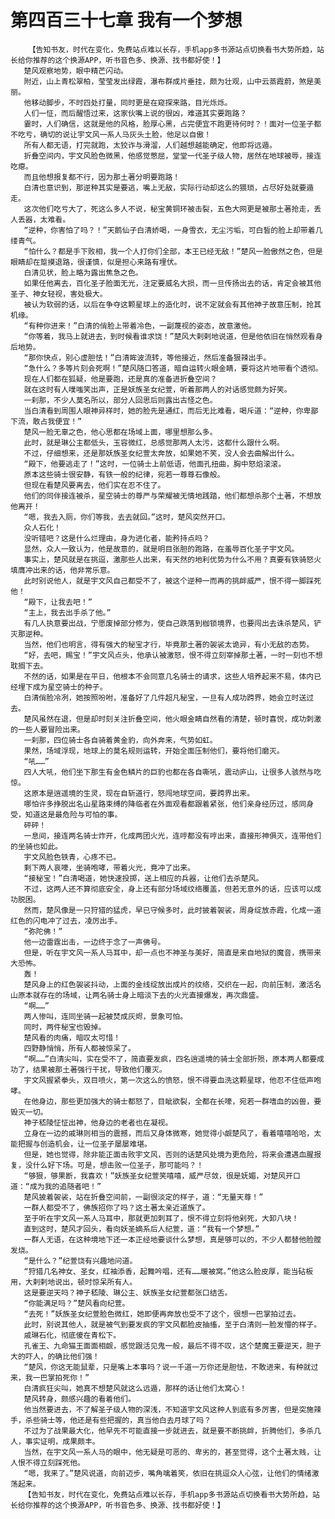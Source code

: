 # 第四百三十七章 我有一个梦想
        【告知书友，时代在变化，免费站点难以长存，手机app多书源站点切换看书大势所趋，站长给你推荐的这个换源APP，听书音色多、换源、找书都好使！】
       楚风观察地势，眼中精芒闪动。
       附近，山上青松翠柏，莹莹发出绿霞，瀑布群成片垂挂，颇为壮观，山中云蒸霞蔚，煞是美丽。
       他移动脚步，不时四处打量，同时更是在窥探来路，目光烁烁。
       人们一怔，而后醒悟过来，这家伙嘴上说的很凶，难道其实要跑路？
       霎时，人们确信，这就是他的风格，脸厚心黑，占完便宜不跑更待何时？！面对一位圣子都不吃亏，确切的说让宇文风一系人马灰头土脸，他足以自傲！
       所有人都无语，打完就跑，太狡诈与滑溜，人们越想越能确定，他即将远遁。
       折叠空间内，宇文风脸色微黑，他感觉憋屈，堂堂一代圣子级人物，居然在地球被辱，接连吃瘪。
       而且他想报复都不行，因为那土著分明要跑路！
       白清也意识到，那逆种其实是要逃，嘴上无敌，实际行动却这么的猥琐，占尽好处就要遁走。
       这次他们吃亏大了，死这么多人不说，秘宝黄铜环被击裂，五色大网更是被那土著抢走，丢人丢器，太难看。
       “逆种，你害怕了吗？！”天鹅仙子白清娇喝，一身雪衣，无尘污垢，可白皙的脸上却带着几缕青气。
       “怕什么？都是手下败相，我一个人打你们全部，本王已经无敌！”楚风一脸傲然之色，但是眼睛却在踅摸退路，很谨慎，似是担心来路有埋伏。
       白清见状，脸上略为露出焦急之色。
       如果任他离去，百化圣子脸面无光，注定要威名大损，而一旦传扬出去的话，肯定会被其他圣子、神女轻视，害处极大。
       被认为软弱的话，以后在争夺这颗星球上的造化时，说不定就会有其他神子故意压制，抢其机缘。
       “有种你进来！”白清的俏脸上带着冷色，一副蔑视的姿态，故意激他。
       “你等着，我马上就进去，到时候看谁求饶！”楚风大剌剌地说道，但是他依旧在悄然观看身后地势。
       “那你快点，别心虚胆怯！”白清眸波流转，等他接近，然后准备狠辣出手。
       “急什么？多等片刻会死啊！”楚风随口答道，暗自运转火眼金睛，要将这片地带看个透彻。
       现在人们都在狐疑，他是要跑，还是真的准备进折叠空间？
       就在这时有人噗嗤笑出声，正是妖族圣女纪萱，听着那两人的对话感觉颇为好笑。
       一刹那，不少人莫名所以，部分人回思后则露出古怪之色。
       当白清看到周围人眼神异样时，她的脸先是通红，而后无比难看，喝斥道：“逆种，你卑鄙下流，敢占我便宜！”
       楚风一脸无辜之色，他心思都在场域上面，哪里想那么多。
       此时，就是琳公主都低头，玉容微红，总感觉那两人太污，这都什么跟什么啊。
       不过，仔细想来，还是那妖族圣女纪萱太奔放，如果她不笑，没人会去曲解出什么。
       “殿下，他要逃走了！”这时，一位骑士上前低语，他面孔扭曲，胸中怒焰滚滚。
       原本这些骑士很安静，有铁一般的纪律，宛若一尊尊石像般。
       但现在看楚风要离去，他们实在忍不住了。
       他们的同伴接连被杀，星空骑士的尊严与荣耀被无情地践踏，他们都想杀那个土著，不想放他离开！
       “嗯，我去入厕，你们等我，去去就回。”这时，楚风突然开口。
       众人石化！
       没听错吧？这是什么烂理由，身为进化者，能矜持点吗？
       显然，众人一致认为，他是故意的，就是明目张胆的跑路，在羞辱百化圣子宇文风。
       事实上，楚风就是在挑逗，激那些人出来，有天然的地利优势为什么不用？真要有铁骑怒火填膺冲出来的话，他非常乐意。
       此时别说他人，就是宇文风自己都受不了，被这个逆种一而再的挑衅威严，恨不得一脚踩死他！
       “殿下，让我去吧！”
       “主上，我去出手杀了他。”
       有几人执意要出战，宁愿废掉部分修为，使自己跌落到枷锁境界，也要闯出去诛杀楚风，铲灭那逆种。
       当然，他们也明言，得有强大的秘宝才行，毕竟那土著的袈裟太诡异，有小无敌的态势。
       “好，去吧，赐宝！”宇文风点头，他承认被激怒，恨不得立刻宰掉那土著，一时一刻也不想耽搁下去。
       不然的话，如果是在平日，他根本不会同意几名骑士的请求，这些人培养起来不易，体内已经埋下成为星空骑士的种子。
       白清俏脸冷冽，她按照吩咐，准备好了几件超凡秘宝，一旦有人成功跨界，她会立时送过去。
       楚风虽然在退，但是却时刻关注折叠空间，他火眼金睛自然看的清楚，顿时喜悦，成功刺激的一些人要冒险出来。
       一刹那，四位骑士各自骑着黄金豹，向外奔来，气势如虹。
       果然，场域浮现，地球上的莫名规则运转，开始全面压制他们，要将他们磨灭。
       “吼……”
       四人大吼，他们坐下那生有金色鳞片的巨豹也都在各自嘶吼，震动庐山，让很多人骇然与吃惊。
       这原本是逍遥境的生灵，现在自斩道行，怒闯地球空间，要跨界出来。
       哪怕许多挣脱出名山星路束缚的降临者在外面观看都跟着紧张，他们亲身经历过，感同身受，知道这是最危险与可怕的事。
       砰砰！
       一息间，接连两名骑士炸开，化成两团火光，连哼都没有哼出来，直接形神俱灭，连带他们的坐骑也如此。
       宇文风脸色铁青，心疼不已。
       剩下两人哀嚎，坐骑咆哮，带着火光，竟冲了出来。
       “接秘宝！”白清喝道，她快速投掷，送上相应的兵器，让他们去杀楚风。
       不过，这两人还不算彻底安全，身上还有部分场域纹络覆盖，但若无意外的话，应该可以成功脱困。
       然而，楚风像是一只狩猎的猛虎，早已守候多时，此时披着袈裟，周身绽放赤霞，化成一道红色的闪电冲了过去，凌厉出手。
       “弥陀佛！”
       他一边雷霆出击，一边终于念了一声佛号。
       但是，听在宇文风一系人马耳中，却一点也不神圣与美好，简直是来自地狱的魔音，携带来大恐怖。
       轰！
       楚风身上的红色袈裟抖动，上面的金线绽放出成片的纹络，交织在一起，向前压制，激活名山原本就存在的场域，让两名骑士身上暗淡下去的火光直接爆发，再次鼎盛。
       “啊……”
       两人惨叫，连同坐骑一起被焚成灰烬，景象可怕。
       同时，两件秘宝也毁掉。
       楚风看的肉痛，暗叹太可惜！
       四野静悄悄，所有人都被惊呆了。
       “啊……”白清尖叫，实在受不了，简直要发疯，四名逍遥境的骑士全部折殒，原本两人都要成功了，结果被那土著强行干扰，导致他们覆灭。
       宇文风握紧拳头，双目喷火，第一次这么的愤怒，恨不得要血洗这颗星球，他忍不住低声咆哮。
       在他身边，那些更加强大的骑士都怒了，目眦欲裂，全都在长嚎，宛若一群嗜血的凶兽，要毁灭一切。
       神子嵇陵怔怔出神，他身边的老者也在凝视。
       立身在一边的戚琳则相当的震撼，而后又身体微寒，她觉得小觑楚风了，看着嘻嘻哈哈，太能把握与创造机会，让一位圣子屡屡难堪。
       但是，她也觉得，除非能正面击败宇文风，否则的话楚风处境为更危险，将来会遭遇血腥报复，没什么好下场。可是，想击败一位圣子，那可能吗？！
       “够狠，够果断，我喜欢！”妖族圣女纪萱笑嘻嘻，威严尽敛，很是妩媚，对楚风开口道：“成为我的追随者吧！”
       楚风披着袈裟，站在折叠空间前，一副很淡定的样子，道：“无量天尊！”
       一群人都受不了，佛族招你了吗？这土著太亲近道族了。
       至于听在宇文风一系人马耳中，那就更加刺耳了，恨不得立刻将他剁死，大卸八块！
       直到这时，楚风才回头，看向妖圣嫡系后人纪萱，道：“我有一个梦想。”
       一群人无语，在这种境地下还一本正经地要谈什么梦想，真是够可以的，不少人都替他脸膛发烧。
       “是什么？”纪萱饶有兴趣地问道。
       “狩猎几名神女、圣女，红袖添香，起舞吟唱，还有……暖被窝。”他这么脸皮厚，能当砧板用，大剌剌地说出，顿时惊呆所有人。
       这是要逆天吗？神子嵇陵、琳公主、妖族圣女纪萱都张口结舌。
       “你能满足吗？”楚风看向纪萱。
       “去死！”妖族圣女纪萱脸色微红，她即便再奔放也受不了这个，很想一巴掌拍过去。
       此时，别说其他人，就是被气到要发疯的宇文风都脸皮抽搐，至于白清则一脸发懵的样子。
       戚琳石化，彻底傻在青松下。
       孔雀王、九命猫王面面相觑，感觉跟活见鬼一般，最后不得不叹，这个楚魔王要逆天，胆子大的吓人，的确比他们强！
       “楚风，你这无能鼠辈，只是嘴上本事吗？说一千道一万你还是胆怯，不敢进来，有种就过来，我一巴掌拍死你！”
       白清疯狂尖叫，她真不想楚风就这么远遁，那样的话让他们太窝心！
       楚风转身，颇感兴趣的看着他们。
       他当然要进去，不了解圣子级人物的深浅，不知道宇文风这种人到底有多厉害，但是突施辣手，杀些骑士等，他还是有些把握的，真当他白去月球了吗？
       不过为了战果最大化，他早先不可能直接一步就进去，就是要不断挑衅，折腾他们，多杀几人，事实证明，成果颇丰。
       当然，在宇文风一系人马的眼中，他无疑是可恶的、卑劣的，甚至觉得，这个土著太贱，让人恨不得立刻踩死他。
       “嗯，我来了。”楚风说道，向前迈步，嘴角噙着笑，依旧在挑逗众人心弦，让他们的情绪激荡起来。
       【告知书友，时代在变化，免费站点难以长存，手机app多书源站点切换看书大势所趋，站长给你推荐的这个换源APP，听书音色多、换源、找书都好使！】